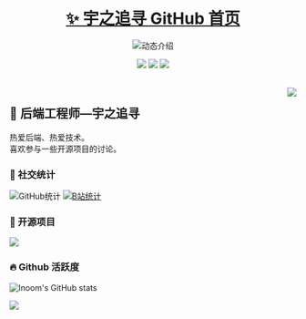<p align="center">
  <h1 align="center"><a href="https://github.com/zhang-bcxb">✨ 宇之追寻 GitHub 首页</a></h1>
</p>

<p align="center">
  <img src="https://readme-typing-svg.demolab.com/?lines=大家好，我是宇之追寻;欢迎来到我的 GitHub!&font=Fira%20Code&center=true&width=380&height=50&duration=4000&pause=1000" alt="动态介绍">
</p>

<p align="center">
  <img src="https://img.shields.io/static/v1?label=Program&message=Vue&color=blue"/>
  <img src="https://img.shields.io/static/v1?label=Language&message=JavaScript&color=yellow"/>
  <a href="https://space.bilibili.com/474536635"><img src="https://img.shields.io/static/v1?label=Video&message=Bilibili&color=pink"/></a>
</p>
<br>

<img align="right" src="https://moe-counter.glitch.me/get/@:lnoom?theme=rule34">

## 🧸 后端工程师—宇之追寻

热爱后端、热爱技术。<br>喜欢参与一些开源项目的讨论。
<br>

### 💞 社交统计

![GitHub统计](https://stats.justsong.cn/api/github?username=lnoom&theme=dark&lang=zh-CN)
[![B站统计](https://stats.justsong.cn/api/bilibili/?id=474536635&theme=dark&lang=zh-CN)](https://space.bilibili.com/474536635)
<br>

### 🍭 开源项目

[![](https://github-readme-stats.vercel.app/api/pin/?username=lnoom&repo=stare&show_icons=true&bg_color=30,e96443,904e95&title_color=fff&text_color=fff&icon_color=fff)](https://github.com/lnoom/stare)
<br>

### 🔥 Github 活跃度

![lnoom's GitHub stats](https://github-readme-stats.vercel.app/api?username=lnoom&custom_title=宇之追寻的统计数据&show_icons=true&bg_color=30,e96443,904e95&title_color=fff&text_color=fff&icon_color=fff)


![](https://github-readme-activity-graph.vercel.app/graph?username=lnoom&theme=dracula&custom_title=编程细胞的心电图&radius=10)
<br>
  
</details>
